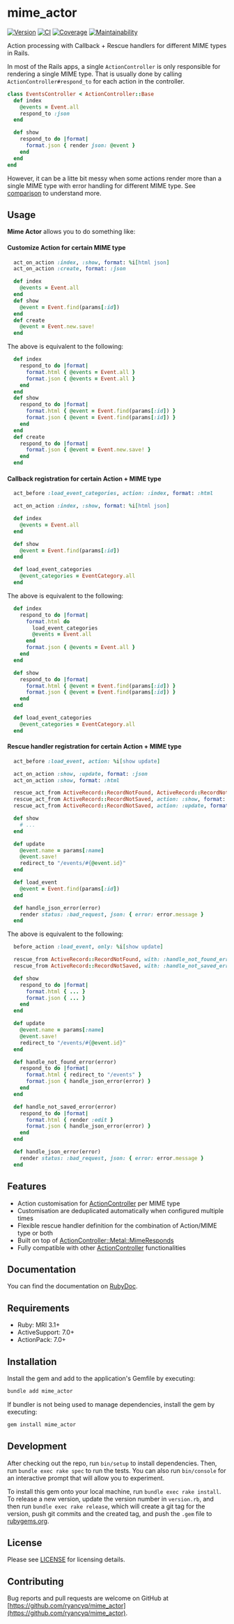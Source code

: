 # mime_actor

[![Version][rubygems_badge]][rubygems]
[![CI][ci_badge]][ci_workflows]
[![Coverage][coverage_badge]][coverage]
[![Maintainability][maintainability_badge]][maintainability]

Action processing with Callback + Rescue handlers for different MIME types in Rails.

In most of the Rails apps, a single `ActionController` is only responsible for rendering a single MIME type. That is usually done by calling `ActionController#respond_to` for each action in the controller.

```rb
class EventsController < ActionController::Base
  def index
    @events = Event.all
    respond_to :json
  end

  def show
    respond_to do |format|
      format.json { render json: @event }
    end
  end
end
```

However, it can be a litte bit messy when some actions render more than a single MIME type with error handling for different MIME type. See [comparison][doc_comparison] to understand more.

## Usage

**Mime Actor** allows you to do something like:

#### Customize Action for certain MIME type
```rb
  act_on_action :index, :show, format: %i[html json]
  act_on_action :create, format: :json

  def index
    @events = Event.all
  end
  def show
    @event = Event.find(params[:id])
  end
  def create
    @event = Event.new.save!
  end
```
The above is equivalent to the following:
```rb
  def index
    respond_to do |format|
      format.html { @events = Event.all }
      format.json { @events = Event.all }
    end
  end
  def show
    respond_to do |format|
      format.html { @event = Event.find(params[:id]) }
      format.json { @event = Event.find(params[:id]) }
    end
  end
  def create
    respond_to do |format|
      format.json { @event = Event.new.save! }
    end
  end
```

#### Callback registration for certain Action + MIME type
```rb
  act_before :load_event_categories, action: :index, format: :html

  act_on_action :index, :show, format: %i[html json]

  def index
    @events = Event.all
  end

  def show
    @event = Event.find(params[:id])
  end

  def load_event_categories
    @event_categories = EventCategory.all
  end
```
The above is equivalent to the following:
```rb
  def index
    respond_to do |format|
      format.html do 
        load_event_categories
        @events = Event.all
      end
      format.json { @events = Event.all }
    end
  end

  def show
    respond_to do |format|
      format.html { @event = Event.find(params[:id]) }
      format.json { @event = Event.find(params[:id]) }
    end
  end

  def load_event_categories
    @event_categories = EventCategory.all
  end
```

#### Rescue handler registration for certain Action + MIME type
```rb
  act_before :load_event, action: %i[show update]

  act_on_action :show, :update, format: :json
  act_on_action :show, format: :html

  rescue_act_from ActiveRecord::RecordNotFound, ActiveRecord::RecordNotSaved, format: :json, with: :handle_json_error
  rescue_act_from ActiveRecord::RecordNotSaved, action: :show, format: :html, with: -> { redirect_to "/events" }
  rescue_act_from ActiveRecord::RecordNotSaved, action: :update, format: :html, with: -> { render :edit }

  def show
    # ...
  end

  def update
    @event.name = params[:name]
    @event.save!
    redirect_to "/events/#{@event.id}"
  end

  def load_event
    @event = Event.find(params[:id])
  end

  def handle_json_error(error)
    render status: :bad_request, json: { error: error.message }
  end
```
The above is equivalent to the following:
```rb
  before_action :load_event, only: %i[show update]

  rescue_from ActiveRecord::RecordNotFound, with: :handle_not_found_error
  rescue_from ActiveRecord::RecordNotSaved, with: :handle_not_saved_error

  def show
    respond_to do |format|
      format.html { ... }
      format.json { ... }
    end
  end

  def update
    @event.name = params[:name]
    @event.save!
    redirect_to "/events/#{@event.id}"
  end

  def handle_not_found_error(error)
    respond_to do |format|
      format.html { redirect_to "/events" }
      format.json { handle_json_error(error) }
    end
  end

  def handle_not_saved_error(error)
    respond_to do |format|
      format.html { render :edit }
      format.json { handle_json_error(error) }
    end
  end

  def handle_json_error(error)
    render status: :bad_request, json: { error: error.message }
  end
```

## Features

- Action customisation for [ActionController][doc_action_controller] per MIME type
- Customisation are deduplicated automatically when configured multiple times
- Flexible rescue handler definition for the combination of Action/MIME type or both
- Built on top of [ActionController::Metal::MimeResponds][doc_action_controller_mime_responds]
- Fully compatible with other [ActionController][doc_action_controller] functionalities 

## Documentation

You can find the documentation on [RubyDoc][doc_mime_actor].

## Requirements

- Ruby: MRI 3.1+
- ActiveSupport: 7.0+
- ActionPack: 7.0+

## Installation

Install the gem and add to the application's Gemfile by executing:
```sh
bundle add mime_actor
```

If bundler is not being used to manage dependencies, install the gem by executing:
```sh
gem install mime_actor
```

## Development

After checking out the repo, run `bin/setup` to install dependencies. Then, run `bundle exec rake spec` to run the tests. You can also run `bin/console` for an interactive prompt that will allow you to experiment.

To install this gem onto your local machine, run `bundle exec rake install`. To release a new version, update the version number in `version.rb`, and then run `bundle exec rake release`, which will create a git tag for the version, push git commits and the created tag, and push the `.gem` file to [rubygems.org](https://rubygems.org).

## License
Please see [LICENSE](https://github.com/ryancyq/mime_actor/blob/main/LICENSE) for licensing details.

## Contributing

Bug reports and pull requests are welcome on GitHub at [https://github.com/ryancyq/mime_actor](https://github.com/ryancyq/mime_actor).

[rubygems_badge]: https://img.shields.io/gem/v/mime_actor.svg
[rubygems]: https://rubygems.org/gems/mime_actor
[ci_badge]: https://github.com/ryancyq/mime_actor/actions/workflows/ci.yml/badge.svg
[ci_workflows]: https://github.com/ryancyq/mime_actor/actions/workflows/ci.yml
[coverage_badge]: https://codecov.io/gh/ryancyq/mime_actor/graph/badge.svg?token=4C091RHXC3
[coverage]: https://codecov.io/gh/ryancyq/mime_actor
[maintainability_badge]: https://api.codeclimate.com/v1/badges/06689606dc3f3945dc1b/maintainability
[maintainability]: https://codeclimate.com/github/ryancyq/mime_actor/maintainability

[doc_mime_actor]: https://rubydoc.info/gems/mime_actor
[doc_action_controller]: https://rubydoc.info/gems/actionpack/ActionController/Metal
[doc_action_controller_mime_responds]: https://rubydoc.info/gems/actionpack/ActionController/MimeResponds
[doc_comparison]: https://github.com/ryancyq/mime_actor/blob/main/COMPARE.md